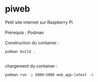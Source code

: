 # piweb
Petit site internet sur Raspberry Pi<br>
<br>
Prérequis : Podman<br>
<br>
Construction du container :

```bash
podman build .
```

<br>
chargement du container :<br>

```bash
podman run -p 5000:5000 web_app:latest -d   
```